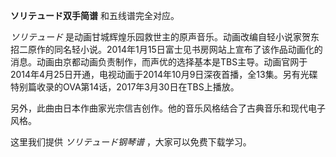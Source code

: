 

**ソリテュード双手简谱** 和五线谱完全对应。

_ソリテュード_
是动画甘城辉煌乐园救世主的原声音乐。动画改编自轻小说家贺东招二原作的同名轻小说。2014年1月15日富士见书房网站上宣布了该作品动画化的消息。动画由京都动画负责制作，而声优的选择基本是TBS主导。动画官网于2014年4月25日开通，电视动画于2014年10月9日深夜首播，全13集。另有光碟特别篇收录的OVA第14话，2017年3月30日在TBS上播放。

另外，此曲由日本作曲家光宗信吉创作。他的音乐风格结合了古典音乐和现代电子风格。

这里我们提供 _ソリテュード钢琴谱_ ，大家可以免费下载学习。

